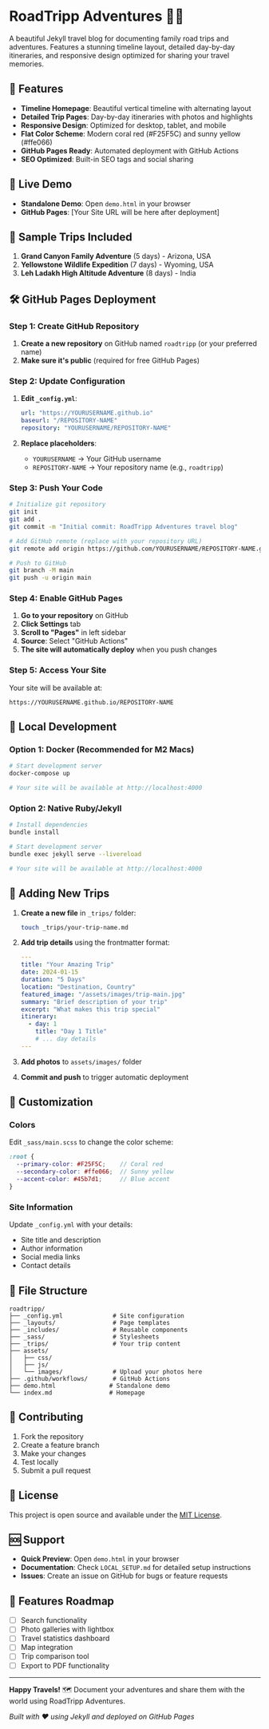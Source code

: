# RoadTripp Adventures 🚗✨

A beautiful Jekyll travel blog for documenting family road trips and adventures. Features a stunning timeline layout, detailed day-by-day itineraries, and responsive design optimized for sharing your travel memories.

## 🌟 Features

- **Timeline Homepage**: Beautiful vertical timeline with alternating layout
- **Detailed Trip Pages**: Day-by-day itineraries with photos and highlights
- **Responsive Design**: Optimized for desktop, tablet, and mobile
- **Flat Color Scheme**: Modern coral red (#F25F5C) and sunny yellow (#ffe066)
- **GitHub Pages Ready**: Automated deployment with GitHub Actions
- **SEO Optimized**: Built-in SEO tags and social sharing

## 🚀 Live Demo

- **Standalone Demo**: Open `demo.html` in your browser
- **GitHub Pages**: [Your Site URL will be here after deployment]

## 📱 Sample Trips Included

1. **Grand Canyon Family Adventure** (5 days) - Arizona, USA
2. **Yellowstone Wildlife Expedition** (7 days) - Wyoming, USA  
3. **Leh Ladakh High Altitude Adventure** (8 days) - India

## 🛠️ GitHub Pages Deployment

### Step 1: Create GitHub Repository

1. **Create a new repository** on GitHub named `roadtripp` (or your preferred name)
2. **Make sure it's public** (required for free GitHub Pages)

### Step 2: Update Configuration

1. **Edit `_config.yml`**:
   ```yaml
   url: "https://YOURUSERNAME.github.io"
   baseurl: "/REPOSITORY-NAME"
   repository: "YOURUSERNAME/REPOSITORY-NAME"
   ```

2. **Replace placeholders**:
   - `YOURUSERNAME` → Your GitHub username
   - `REPOSITORY-NAME` → Your repository name (e.g., `roadtripp`)

### Step 3: Push Your Code

```bash
# Initialize git repository
git init
git add .
git commit -m "Initial commit: RoadTripp Adventures travel blog"

# Add GitHub remote (replace with your repository URL)
git remote add origin https://github.com/YOURUSERNAME/REPOSITORY-NAME.git

# Push to GitHub
git branch -M main
git push -u origin main
```

### Step 4: Enable GitHub Pages

1. **Go to your repository** on GitHub
2. **Click Settings** tab
3. **Scroll to "Pages"** in left sidebar
4. **Source**: Select "GitHub Actions"
5. **The site will automatically deploy** when you push changes

### Step 5: Access Your Site

Your site will be available at:
```
https://YOURUSERNAME.github.io/REPOSITORY-NAME
```

## 🔧 Local Development

### Option 1: Docker (Recommended for M2 Macs)

```bash
# Start development server
docker-compose up

# Your site will be available at http://localhost:4000
```

### Option 2: Native Ruby/Jekyll

```bash
# Install dependencies
bundle install

# Start development server
bundle exec jekyll serve --livereload

# Your site will be available at http://localhost:4000
```

## 📝 Adding New Trips

1. **Create a new file** in `_trips/` folder:
   ```bash
   touch _trips/your-trip-name.md
   ```

2. **Add trip details** using the frontmatter format:
   ```yaml
   ---
   title: "Your Amazing Trip"
   date: 2024-01-15
   duration: "5 Days"
   location: "Destination, Country"
   featured_image: "/assets/images/trip-main.jpg"
   summary: "Brief description of your trip"
   excerpt: "What makes this trip special"
   itinerary:
     - day: 1
       title: "Day 1 Title"
       # ... day details
   ---
   ```

3. **Add photos** to `assets/images/` folder
4. **Commit and push** to trigger automatic deployment

## 🎨 Customization

### Colors
Edit `_sass/main.scss` to change the color scheme:
```scss
:root {
  --primary-color: #F25F5C;    // Coral red
  --secondary-color: #ffe066;  // Sunny yellow
  --accent-color: #45b7d1;     // Blue accent
}
```

### Site Information
Update `_config.yml` with your details:
- Site title and description
- Author information
- Social media links
- Contact details

## 📁 File Structure

```
roadtripp/
├── _config.yml              # Site configuration
├── _layouts/                # Page templates
├── _includes/               # Reusable components
├── _sass/                   # Stylesheets
├── _trips/                  # Your trip content
├── assets/
│   ├── css/
│   ├── js/
│   └── images/              # Upload your photos here
├── .github/workflows/       # GitHub Actions
├── demo.html               # Standalone demo
└── index.md                # Homepage
```

## 🤝 Contributing

1. Fork the repository
2. Create a feature branch
3. Make your changes
4. Test locally
5. Submit a pull request

## 📄 License

This project is open source and available under the [MIT License](LICENSE).

## 🆘 Support

- **Quick Preview**: Open `demo.html` in your browser
- **Documentation**: Check `LOCAL_SETUP.md` for detailed setup instructions
- **Issues**: Create an issue on GitHub for bugs or feature requests

## 🌟 Features Roadmap

- [ ] Search functionality
- [ ] Photo galleries with lightbox
- [ ] Travel statistics dashboard
- [ ] Map integration
- [ ] Trip comparison tool
- [ ] Export to PDF functionality

---

**Happy Travels!** 🗺️ Document your adventures and share them with the world using RoadTripp Adventures.

*Built with ❤️ using Jekyll and deployed on GitHub Pages* 